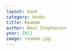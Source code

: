 ```yaml
---
layout: book
category: books
title: Reamde
author: Neal Stephenson
year: 2011
image: reamde.jpg
---
```

